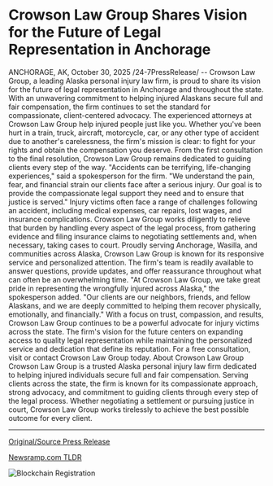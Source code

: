 # Crowson Law Group Shares Vision for the Future of Legal Representation in Anchorage

ANCHORAGE, AK, October 30, 2025 /24-7PressRelease/ --  Crowson Law Group, a leading Alaska personal injury law firm, is proud to share its vision for the future of legal representation in Anchorage and throughout the state. With an unwavering commitment to helping injured Alaskans secure full and fair compensation, the firm continues to set the standard for compassionate, client-centered advocacy.  The experienced attorneys at Crowson Law Group help injured people just like you. Whether you've been hurt in a train, truck, aircraft, motorcycle, car, or any other type of accident due to another's carelessness, the firm's mission is clear: to fight for your rights and obtain the compensation you deserve. From the first consultation to the final resolution, Crowson Law Group remains dedicated to guiding clients every step of the way.  "Accidents can be terrifying, life-changing experiences," said a spokesperson for the firm. "We understand the pain, fear, and financial strain our clients face after a serious injury. Our goal is to provide the compassionate legal support they need and to ensure that justice is served."  Injury victims often face a range of challenges following an accident, including medical expenses, car repairs, lost wages, and insurance complications. Crowson Law Group works diligently to relieve that burden by handling every aspect of the legal process, from gathering evidence and filing insurance claims to negotiating settlements and, when necessary, taking cases to court.  Proudly serving Anchorage, Wasilla, and communities across Alaska, Crowson Law Group is known for its responsive service and personalized attention. The firm's team is readily available to answer questions, provide updates, and offer reassurance throughout what can often be an overwhelming time.  "At Crowson Law Group, we take great pride in representing the wrongfully injured across Alaska," the spokesperson added. "Our clients are our neighbors, friends, and fellow Alaskans, and we are deeply committed to helping them recover physically, emotionally, and financially."  With a focus on trust, compassion, and results, Crowson Law Group continues to be a powerful advocate for injury victims across the state. The firm's vision for the future centers on expanding access to quality legal representation while maintaining the personalized service and dedication that define its reputation.  For a free consultation, visit or contact Crowson Law Group today.  About Crowson Law Group Crowson Law Group is a trusted Alaska personal injury law firm dedicated to helping injured individuals secure full and fair compensation. Serving clients across the state, the firm is known for its compassionate approach, strong advocacy, and commitment to guiding clients through every step of the legal process. Whether negotiating a settlement or pursuing justice in court, Crowson Law Group works tirelessly to achieve the best possible outcome for every client. 

---

[Original/Source Press Release](https://www.24-7pressrelease.com/press-release/528295/crowson-law-group-shares-vision-for-the-future-of-legal-representation-in-anchorage)
                    

[Newsramp.com TLDR](https://newsramp.com/curated-news/crowson-law-group-sets-new-standard-for-alaska-injury-representation/2fd02170b93585a2dc4bc7d3112fc076) 

 

 



![Blockchain Registration](https://cdn.newsramp.app/24-7PressRelease/qrcode/2510/30/chipdkw2.webp)
